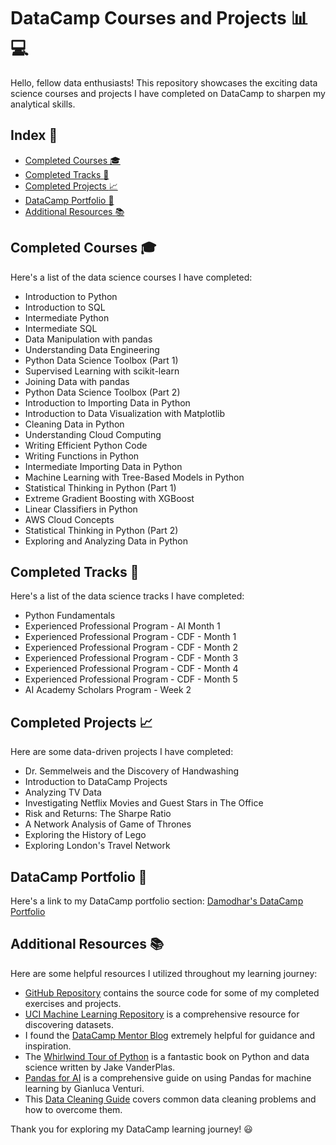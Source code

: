 # DataCamp Courses and Projects :bar_chart: :computer:

Hello, fellow data enthusiasts! This repository showcases the exciting data science courses and projects I have completed on DataCamp to sharpen my analytical skills. 

## Index :bookmark_tabs:

- [Completed Courses :mortar_board:](#completed-courses)
- [Completed Tracks :running:](#completed-tracks)
- [Completed Projects :chart_with_upwards_trend:](#completed-projects)
- [DataCamp Portfolio :briefcase:](#datacamp-portfolio)
- [Additional Resources :books:](#additional-resources)

## Completed Courses :mortar_board:

Here's a list of the data science courses I have completed:
- Introduction to Python
- Introduction to SQL
- Intermediate Python
- Intermediate SQL
- Data Manipulation with pandas
- Understanding Data Engineering
- Python Data Science Toolbox (Part 1)
- Supervised Learning with scikit-learn
- Joining Data with pandas
- Python Data Science Toolbox (Part 2)
- Introduction to Importing Data in Python
- Introduction to Data Visualization with Matplotlib
- Cleaning Data in Python
- Understanding Cloud Computing
- Writing Efficient Python Code
- Writing Functions in Python
- Intermediate Importing Data in Python
- Machine Learning with Tree-Based Models in Python
- Statistical Thinking in Python (Part 1)
- Extreme Gradient Boosting with XGBoost
- Linear Classifiers in Python
- AWS Cloud Concepts
- Statistical Thinking in Python (Part 2)
- Exploring and Analyzing Data in Python

## Completed Tracks :running:

Here's a list of the data science tracks I have completed:
- Python Fundamentals 
- Experienced Professional Program - AI Month 1
- Experienced Professional Program - CDF - Month 1
- Experienced Professional Program - CDF - Month 2
- Experienced Professional Program - CDF - Month 3
- Experienced Professional Program - CDF - Month 4
- Experienced Professional Program - CDF - Month 5
- AI Academy Scholars Program - Week 2

## Completed Projects :chart_with_upwards_trend:

Here are some data-driven projects I have completed:
- Dr. Semmelweis and the Discovery of Handwashing
- Introduction to DataCamp Projects
- Analyzing TV Data
- Investigating Netflix Movies and Guest Stars in The Office
- Risk and Returns: The Sharpe Ratio
- A Network Analysis of Game of Thrones
- Exploring the History of Lego
- Exploring London's Travel Network

## DataCamp Portfolio :briefcase:

Here's a link to my DataCamp portfolio section: [Damodhar's DataCamp Portfolio](https://www.datacamp.com/portfolio/jdamodhar)

## Additional Resources :books:

Here are some helpful resources I utilized throughout my learning journey:
- [GitHub Repository](https://github.com/Akash-Ansari?page=2&tab=repositories) contains the source code for some of my completed exercises and projects.
- [UCI Machine Learning Repository](https://archive.ics.uci.edu/) is a comprehensive resource for discovering datasets.
- I found the [DataCamp Mentor Blog](https://vishalmnemonic.github.io/DC6/) extremely helpful for guidance and inspiration.
- The [Whirlwind Tour of Python](https://github.com/jakevdp/WhirlwindTourOfPython) is a fantastic book on Python and data science written by Jake VanderPlas. 
- [Pandas for AI](https://github.com/gventuri/pandas-ai) is a comprehensive guide on using Pandas for machine learning by Gianluca Venturi.
- This [Data Cleaning Guide](https://nanologisk.github.io/2021/04/05/datacleaning-commonprob.html) covers common data cleaning problems and how to overcome them.

Thank you for exploring my DataCamp learning journey! :smiley:
